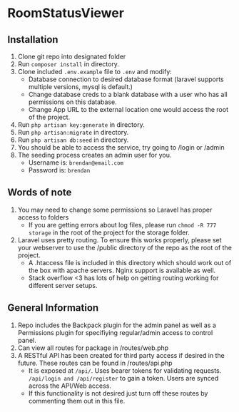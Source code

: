 # RoomStatusViewer


## Installation
1. Clone git repo into designated folder
2. Run `composer install` in directory.
3. Clone included `.env.example` file to `.env` and modify:
    - Database connection to desired database format (laravel supports multiple versions, mysql is default.)
    - Change database creds to a blank database with a user who has all permissions on this database. 
    - Change App URL to the external location one would access the root of the project.
4. Run `php artisan key:generate` in directory. 
5. Run `php artisan:migrate` in directory.
6. Run `php artisan db:seed` in directory. 
7. You should be able to access the service, try going to /login or /admin
8. The seeding process creates an admin user for you.
    - Username is: `brendan@email.com` 
    - Password is: `brendan` 

## Words of note
1. You may need to change some permissions so Laravel has proper access to folders
    - If you are getting errors about log files, please run `chmod -R 777 storage` in the root of the project for the storage folder.
2. Laravel uses pretty routing. To ensure this works properly, please set your webserver to use the /public directory of the repo as the root of the project.
    - A .htaccess file is included in this directory which should work out of the box with apache servers. Nginx support is available as well. 
    - Stack overflow <3 has lots of help on getting routing working for different server setups.

## General Information
1. Repo includes the Backpack plugin for the admin panel as well as a Permissions plugin for specifiying regular/admin access to control panel.
2. Can view all routes for package in /routes/web.php
3. A RESTful API has been created for third party access if desired in the future. These routes can be found in /routes/api.php
    - It is exposed at `/api/`. Uses bearer tokens for validating requests. `/api/login and /api/register` to gain a token. Users are synced across the API/Web access.
    - If this functionality is not desired just turn off these routes by commenting them out in this file.